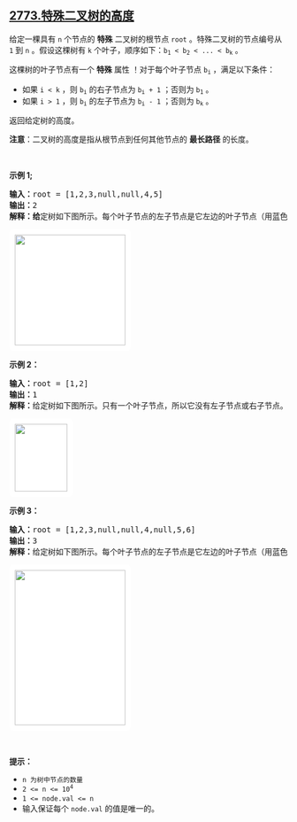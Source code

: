 ## [2773.特殊二叉树的高度](https://leetcode.cn/problems/height-of-special-binary-tree/)
<p>给定一棵具有 <code>n</code> 个节点的 <strong>特殊</strong> 二叉树的根节点 <code>root</code> 。特殊二叉树的节点编号从 <code>1</code> 到 <code>n</code> 。假设这棵树有 <code>k</code> 个叶子，顺序如下：<code>b<sub>1</sub> &lt; b<sub>2</sub> &lt; ... &lt; b<sub>k</sub></code> 。</p>

<p>这棵树的叶子节点有一个 <strong>特殊</strong> 属性 ！对于每个叶子节点 <code>b<sub>i</sub></code> ，满足以下条件：</p>

<ul>
	<li>如果 <code>i &lt; k</code> ，则 <code>b<sub>i</sub></code> 的右子节点为 <code>b<sub>i</sub> + 1</code> ；否则为 <code>b<sub>1</sub></code> 。</li>
	<li>如果 <code>i &gt; 1</code> ，则 <code>b<sub>i</sub></code> 的左子节点为 <code>b<sub>i</sub> - 1</code> ；否则为 <code>b<sub>k</sub></code> 。</li>
</ul>

<p>返回给定树的高度。</p>

<p><strong>注意</strong>：二叉树的高度是指从根节点到任何其他节点的 <strong>最长路径</strong> 的长度。</p>

<p>&nbsp;</p>

<p><strong class="example">示例 1;</strong></p>

<pre>
<b>输入：</b>root = [1,2,3,null,null,4,5]
<b>输出：</b>2
<strong>解释：给</strong>定树如下图所示。每个叶子节点的左子节点是它左边的叶子节点（用蓝色边表示）。每个叶子节点的右子节点是它右边的叶子节点（用红色边表示）。我们可以看出，该图的高度为2。
</pre>

<p><img alt="" src="https://assets.leetcode.com/uploads/2023/07/12/1.png" style="padding: 10px; background: rgb(255, 255, 255); border-radius: 0.5rem; width: 200px; height: 200px;" /></p>

<p><strong class="example">示例 2：</strong></p>

<pre>
<b>输入：</b>root = [1,2]
<b>输出：</b>1
<b>解释：</b>给定树如下图所示。只有一个叶子节点，所以它没有左子节点或右子节点。我们可以看出，该图的高度为 1。
</pre>

<p><img alt="" src="https://assets.leetcode.com/uploads/2023/07/12/2.png" style="padding: 10px; background: rgb(255, 255, 255); border-radius: 0.5rem; width: 95px; height: 122px;" /></p>

<p><strong class="example">示例 3：</strong></p>

<pre>
<b>输入：</b>root = [1,2,3,null,null,4,null,5,6]
<b>输出：</b>3
<strong>解释：</strong>给定树如下图所示。每个叶子节点的左子节点是它左边的叶子节点（用蓝色边表示）。每个叶子节点的右子节点是它右边的叶子节点（用红色边表示）。我们可以看出，该图的高度为3。
</pre>

<p><img alt="" src="https://assets.leetcode.com/uploads/2023/07/12/3.png" style="padding: 10px; background: rgb(255, 255, 255); border-radius: 0.5rem; width: 200px; height: 280px;" /></p>

<p>&nbsp;</p>

<p><strong>提示：</strong></p>

<ul>
	<li><code>n 为树中节点的数量</code></li>
	<li><code>2 &lt;= n &lt;= 10<sup>4</sup></code></li>
	<li><code>1 &lt;= node.val &lt;= n</code></li>
	<li>输入保证每个 <code>node.val</code> 的值是唯一的。</li>
</ul>
